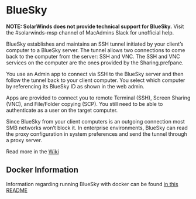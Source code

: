 # BlueSky
**NOTE: SolarWinds does not provide technical support for BlueSky.** Visit the #solarwinds-msp channel of MacAdmins Slack for unofficial help.

BlueSky establishes and maintains an SSH tunnel initiated by your client’s computer to a BlueSky server. The tunnel allows two connections to come back to the computer from the server: SSH and VNC. The SSH and VNC services on the computer are the ones provided by the Sharing.prefpane.

You use an Admin app to connect via SSH to the BlueSky server and then follow the tunnel back to your client computer. You select which computer by referencing its BlueSky ID as shown in the web admin.

Apps are provided to connect you to remote Terminal (SSH), Screen Sharing (VNC), and File/Folder copying (SCP). You still need to be able to authenticate as a user on the target computer.

Since BlueSky from your client computers is an outgoing connection most SMB networks won’t block it. In enterprise environments, BlueSky can read the proxy configuration in system preferences and send the tunnel through a proxy server.

Read more in the [Wiki](https://github.com/logicnow/BlueSky/wiki)

## Docker Information

Information regarding running BlueSky with docker can be found [in this README](https://github.com/sphen13/BlueSky/blob/docker/docker/README.md)
